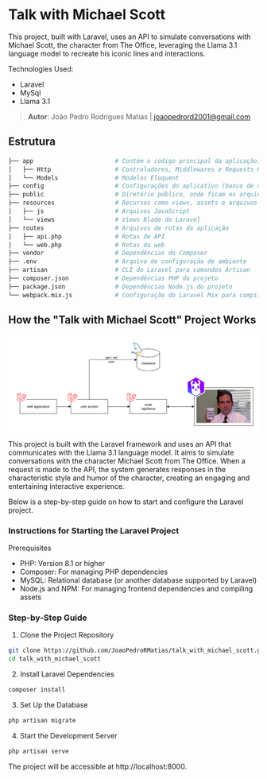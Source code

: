 # Talk with Michael Scott

This project, built with Laravel, uses an API to simulate conversations with Michael Scott, the character from The Office, leveraging the Llama 3.1 language model to recreate his iconic lines and interactions.

Technologies Used:
- Laravel
- MySql
- Llama 3.1

> **Autor**: João Pedro Rodrigues Matias | <joaopedrord2001@gmail.com>

## Estrutura

```bash
├── app                       # Contém o código principal da aplicação, incluindo Models, Controllers e Services
│   ├── Http                  # Controladores, Middlewares e Requests HTTP
│   └── Models                # Modelos Eloquent
├── config                    # Configurações do aplicativo (banco de dados, mail, cache, etc.)
├── public                    # Diretório público, onde ficam os arquivos acessíveis externamente
├── resources                 # Recursos como views, assets e arquivos de tradução
│   ├── js                    # Arquivos JavaScript
│   └── views                 # Views Blade do Laravel
├── routes                    # Arquivos de rotas da aplicação
│   ├── api.php               # Rotas de API
│   └── web.php               # Rotas da web
├── vendor                    # Dependências do Composer
├── .env                      # Arquivo de configuração de ambiente
├── artisan                   # CLI do Laravel para comandos Artisan
├── composer.json             # Dependências PHP do projeto
├── package.json              # Dependências Node.js do projeto
└── webpack.mix.js            # Configuração do Laravel Mix para compilação de assets
```

## How the "Talk with Michael Scott" Project Works
![alt text](public/img/image.png)

This project is built with the Laravel framework and uses an API that communicates with the Llama 3.1 language model. It aims to simulate conversations with the character Michael Scott from The Office. When a request is made to the API, the system generates responses in the characteristic style and humor of the character, creating an engaging and entertaining interactive experience.

Below is a step-by-step guide on how to start and configure the Laravel project.

### Instructions for Starting the Laravel Project
Prerequisites
- PHP: Version 8.1 or higher
- Composer: For managing PHP dependencies
- MySQL: Relational database (or another database supported by Laravel)
- Node.js and NPM: For managing frontend dependencies and compiling assets

### Step-by-Step Guide
1. Clone the Project Repository

```bash
git clone https://github.com/JoaoPedroRMatias/talk_with_michael_scott.git
cd talk_with_michael_scott
```

2. Install Laravel Dependencies
```bash
composer install
```

3. Set Up the Database
```bash
php artisan migrate
```

4. Start the Development Server
```bash
php artisan serve
```

The project will be accessible at http://localhost:8000.




